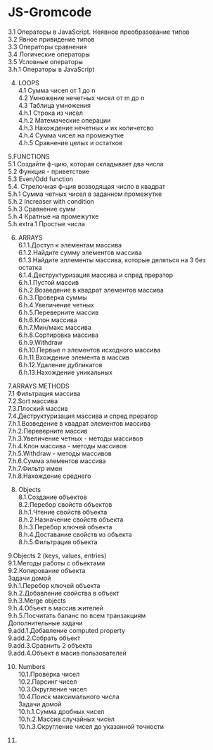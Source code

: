 # JS-Gromcode

3.1 Операторы в JavaScript. Неявное преобразование типов  
3.2 Явное привидение типов  
3.3 Операторы сравнения   
3.4 Логические операторы  
3.5 Условные операторы  
3.h.1 Операторы в JavaScript

4. LOOPS  
 4.1 Сумма чисел от 1 до n  
 4.2 Умножение нечетных чисел от m до n  
 4.3 Таблица умножения  
 4.h.1 Строка из чисел  
 4.h.2 Матемаческие операции  
 4.h.3 Нахождение нечетных и их количетсво  
 4.h.4 Сумма чисел на промежутке  
 4.h.5 Сравнение целых и остатков
 
5.FUNCTIONS  
5.1 Создайте ф-цию, которая складывает два числа  
5.2 Функция - приветствие  
5.3 Even/Odd function  
5.4. Стрелочная ф-ция возводящая число в квадрат  
5.h.1 Cумма четных чисел в заданном промежутке  
5.h.2 Increaser with condition  
5.h.3 Сравнение сумм  
5.h.4 Кратные на промежутке  
5.h.extra.1 Простые числа
  
6. ARRAYS    
6.1.1.Доступ к элементам массива  
6.1.2.Найдите сумму элементов массива  
6.1.3.Найдите эллементы массива, которые деляться на 3 без остатка  
6.1.4.Деструктуризация массива и спред прератор  
6.h.1.Пустой массив  
6.h.2.Возведение в квадрат элементов массива  
6.h.3.Проверка суммы  
6.h.4.Увеличение четных  
6.h.5.Переверните массив  
6.h.6.Клон массива  
6.h.7.Мин/макс массива  
6.h.8.Сортировка массива  
6.h.9.Withdraw  
6.h.10.Первые n элементов исходного массива  
6.h.11.Вхождение элемента в массив  
6.h.12.Удаление дубликатов  
6.h.13.Нахождение уникальных  
 
7.ARRAYS METHODS  
7.1 Фильтрация массива  
7.2.Sort массива  
7.3.Плоский массив  
7.4.Деструктуризация массива и спред прератор  
7.h.1.Возведение в квадрат элементов массива  
7.h.2.Переверните массив  
7.h.3.Увеличение четных - методы массивов  
7.h.4.Клон массива - методы массивов  
7.h.5.Withdraw - методы массивов  
7.h.6.Сумма элементов массива  
7.h.7.Фильтр имен  
7.h.8.Нахождение среднего    

8. Objects    
8.1.Создание объектов  
8.2.Перебор свойств объектов  
8.h.1.Чтение свойств объекта  
8.h.2.Назначение свойств объекта  
8.h.3.Перебор ключей объекта  
8.h.4.Доставание свойств из объекта  
8.h.5.Фильтрация объекта   

9.Objects 2 (keys, values, entries)  
9.1.Методы работы с объектами    
9.2.Копирование объекта  
Задачи домой  
9.h.1.Перебор ключей объекта  
9.h.2.Добавление свойства в объект  
9.h.3.Merge objects  
9.h.4.Объект в массив жителей  
9.h.5.Посчитать баланс по всем транзакциям  
Дополнительные задачи  
9.add.1.Добавление computed property  
9.add.2.Собрать объект  
9.add.3.Сравнить 2 объекта  
9.add.4.Объект в масив пользователей  

10. Numbers  
10.1.Проверка чисел  
10.2.Парсинг чисел  
10.3.Округление чисел  
10.4.Поиск максимального числа  
Задачи домой  
10.h.1.Сумма дробных чисел  
10.h.2.Массив случайных чисел  
10.h.3.Округление чисел до указанной точности  

11.

